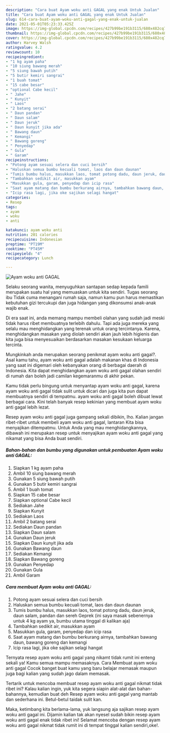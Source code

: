 ```yaml
---
description: "Cara buat Ayam woku anti GAGAL yang enak Untuk Jualan"
title: "Cara buat Ayam woku anti GAGAL yang enak Untuk Jualan"
slug: 614-cara-buat-ayam-woku-anti-gagal-yang-enak-untuk-jualan
date: 2021-05-01T05:23:33.425Z
image: https://img-global.cpcdn.com/recipes/427b99be191b3115/680x482cq70/ayam-woku-anti-gagal-foto-resep-utama.jpg
thumbnail: https://img-global.cpcdn.com/recipes/427b99be191b3115/680x482cq70/ayam-woku-anti-gagal-foto-resep-utama.jpg
cover: https://img-global.cpcdn.com/recipes/427b99be191b3115/680x482cq70/ayam-woku-anti-gagal-foto-resep-utama.jpg
author: Harvey Walsh
ratingvalue: 4.2
reviewcount: 10
recipeingredient:
- "1 kg ayam paha"
- "10 siung bawang merah"
- "5 siung bawah putih"
- "5 butir kemiri sangrai"
- "1 buah tomat"
- "15 cabe besar"
- "optional Cabe kecil"
- " Jahe"
- " Kunyit"
- " Laos"
- "2 batang serai"
- " Daun pandan"
- " Daun salam"
- " Daun jeruk"
- " Daun kunyit jika ada"
- " Bawang daun"
- " Kemangi"
- " Bawang goreng"
- " Penyedap"
- " Gula"
- " Garam"
recipeinstructions:
- "Potong ayam sesuai selera dan cuci bersih"
- "Haluskan semua bumbu kecuali tomat, laos dan daun daunan"
- "Tumis bumbu halus, masukkan laos, tomat potong dadu, daun jeruk, daun salam, pandan dan sereh Geprek (ini saya masak sebenernya untuk 4 kg ayam ya, bumbu utama tinggal di kalikan aja)"
- "Tambahkan sedikit air, masukkan ayam"
- "Masukkan gula, garam, penyedap dan icip rasa"
- "Saat ayam matang dan bumbu berkurang airnya, tambahkan bawang daun, bawang goreng dan kemangi"
- "Icip rasa lagi, jika oke sajikan selagi hangat"
categories:
- Resep
tags:
- ayam
- woku
- anti

katakunci: ayam woku anti 
nutrition: 201 calories
recipecuisine: Indonesian
preptime: "PT19M"
cooktime: "PT45M"
recipeyield: "4"
recipecategory: Lunch

---
```



![Ayam woku anti GAGAL](https://img-global.cpcdn.com/recipes/427b99be191b3115/680x482cq70/ayam-woku-anti-gagal-foto-resep-utama.jpg)

Selaku seorang wanita, menyuguhkan santapan sedap kepada famili merupakan suatu hal yang memuaskan untuk kita sendiri. Tugas seorang ibu Tidak cuma menangani rumah saja, namun kamu pun harus memastikan kebutuhan gizi tercukupi dan juga hidangan yang dikonsumsi anak-anak wajib enak.

Di era  saat ini, anda memang mampu membeli olahan yang sudah jadi meski tidak harus ribet membuatnya terlebih dahulu. Tapi ada juga mereka yang selalu mau menghidangkan yang terenak untuk orang tercintanya. Karena, menghidangkan masakan yang diolah sendiri akan jauh lebih higienis dan kita juga bisa menyesuaikan berdasarkan masakan kesukaan keluarga tercinta. 



Mungkinkah anda merupakan seorang penikmat ayam woku anti gagal?. Asal kamu tahu, ayam woku anti gagal adalah makanan khas di Indonesia yang saat ini digemari oleh kebanyakan orang di berbagai daerah di Indonesia. Kita dapat menghidangkan ayam woku anti gagal olahan sendiri di rumah dan boleh jadi camilan kegemaranmu di akhir pekan.

Kamu tidak perlu bingung untuk menyantap ayam woku anti gagal, karena ayam woku anti gagal tidak sulit untuk dicari dan juga kita pun dapat membuatnya sendiri di tempatmu. ayam woku anti gagal boleh dibuat lewat berbagai cara. Kini telah banyak resep kekinian yang membuat ayam woku anti gagal lebih lezat.

Resep ayam woku anti gagal juga gampang sekali dibikin, lho. Kalian jangan ribet-ribet untuk membeli ayam woku anti gagal, lantaran Kita bisa menyajikan ditempatmu. Untuk Anda yang mau menghidangkannya, dibawah ini merupakan resep untuk menyajikan ayam woku anti gagal yang nikamat yang bisa Anda buat sendiri.

<!--inarticleads1-->

##### Bahan-bahan dan bumbu yang digunakan untuk pembuatan Ayam woku anti GAGAL:

1. Siapkan 1 kg ayam paha
1. Ambil 10 siung bawang merah
1. Gunakan 5 siung bawah putih
1. Gunakan 5 butir kemiri sangrai
1. Ambil 1 buah tomat
1. Siapkan 15 cabe besar
1. Siapkan optional Cabe kecil
1. Sediakan  Jahe
1. Siapkan  Kunyit
1. Sediakan  Laos
1. Ambil 2 batang serai
1. Sediakan  Daun pandan
1. Siapkan  Daun salam
1. Gunakan  Daun jeruk
1. Siapkan  Daun kunyit jika ada
1. Gunakan  Bawang daun
1. Sediakan  Kemangi
1. Siapkan  Bawang goreng
1. Gunakan  Penyedap
1. Gunakan  Gula
1. Ambil  Garam




<!--inarticleads2-->

##### Cara membuat Ayam woku anti GAGAL:

1. Potong ayam sesuai selera dan cuci bersih
1. Haluskan semua bumbu kecuali tomat, laos dan daun daunan
1. Tumis bumbu halus, masukkan laos, tomat potong dadu, daun jeruk, daun salam, pandan dan sereh Geprek (ini saya masak sebenernya untuk 4 kg ayam ya, bumbu utama tinggal di kalikan aja)
1. Tambahkan sedikit air, masukkan ayam
1. Masukkan gula, garam, penyedap dan icip rasa
1. Saat ayam matang dan bumbu berkurang airnya, tambahkan bawang daun, bawang goreng dan kemangi
1. Icip rasa lagi, jika oke sajikan selagi hangat




Ternyata resep ayam woku anti gagal yang nikamt tidak rumit ini enteng sekali ya! Kamu semua mampu memasaknya. Cara Membuat ayam woku anti gagal Cocok banget buat kamu yang baru belajar memasak maupun juga bagi kalian yang sudah jago dalam memasak.

Tertarik untuk mencoba membuat resep ayam woku anti gagal nikmat tidak ribet ini? Kalau kalian ingin, yuk kita segera siapin alat-alat dan bahan-bahannya, kemudian buat deh Resep ayam woku anti gagal yang mantab dan sederhana ini. Betul-betul taidak sulit kan. 

Maka, ketimbang kita berlama-lama, yuk langsung aja sajikan resep ayam woku anti gagal ini. Dijamin kalian tak akan nyesel sudah bikin resep ayam woku anti gagal enak tidak ribet ini! Selamat mencoba dengan resep ayam woku anti gagal nikmat tidak rumit ini di tempat tinggal kalian sendiri,oke!.

